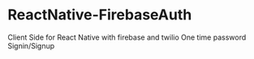 # ReactNative-FirebaseAuth

Client Side for React Native  with firebase and twilio 
One time password Signin/Signup 

